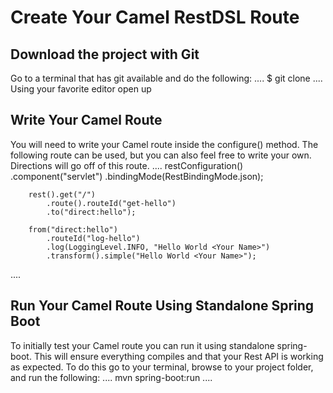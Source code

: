 # Create Your Camel RestDSL Route

## Download the project with Git
Go to a terminal that has git available and do the following:
....
  $ git clone <TODO insert url here>
....
Using your favorite editor open up <TODO file path to Application file or Route file>

## Write Your Camel Route
You will need to write your Camel route inside the configure() method.  The following route can be used, but you can also feel free to write your own.  Directions will go off of this route.
....
        restConfiguration()
        	.component("servlet")
    		.bindingMode(RestBindingMode.json);
    
        rest().get("/")
        	.route().routeId("get-hello")
    		.to("direct:hello");
        
        from("direct:hello")
        	.routeId("log-hello")
        	.log(LoggingLevel.INFO, "Hello World <Your Name>")
        	.transform().simple("Hello World <Your Name>");
....

## Run Your Camel Route Using Standalone Spring Boot
To initially test your Camel route you can run it using standalone spring-boot.  This will ensure everything compiles and that your Rest API is working as expected. To do this go to your terminal, browse to your project folder, and run the following:
....
mvn spring-boot:run
....

